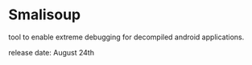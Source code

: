 # Smalisoup
tool to enable extreme debugging for decompiled android applications.

release date: August 24th
